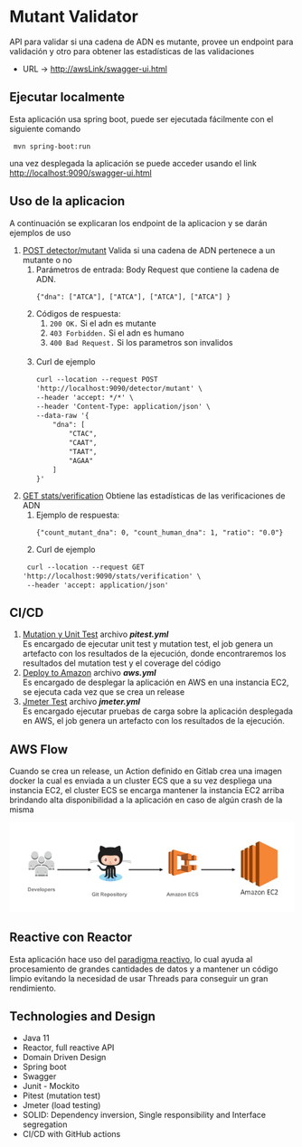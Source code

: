 # Mutant Validator

API para validar si una cadena de ADN es mutante, provee un endpoint para validación y otro para obtener las estadísticas de las validaciones  
 * URL -> [http://awsLink/swagger-ui.html](http://ec2-34-220-225-24.us-west-2.compute.amazonaws.com/swagger-ui.html) 

## Ejecutar localmente
Esta aplicación usa spring boot, puede ser ejecutada fácilmente con el siguiente comando
``` angularjs
 mvn spring-boot:run
 ```

una vez desplegada la aplicación se puede acceder usando el link [http://localhost:9090/swagger-ui.html](http://localhost:9090/swagger-ui.html)

## Uso de la aplicacion
A continuación se explicaran los endpoint de la aplicacion y se darán ejemplos de uso

1. [POST detector/mutant](http://localhost:9090/webjars/swagger-ui/index.html?configUrl=/v3/api-docs/swagger-config#/detector-controller/isMutant) Valida si una cadena de ADN pertenece a un mutante o no 
      1. Parámetros de entrada: Body Request que contiene la cadena de ADN.
         ``` angularjs
         {"dna": ["ATCA"], ["ATCA"], ["ATCA"], ["ATCA"] }
         ```
      2. Códigos de respuesta:
         1. ``` 200 OK. ``` Si el adn es mutante
         2. ```403 Forbidden.``` Si el adn es humano
         3. ```400 Bad Request.``` Si los parametros son invalidos
         <br /><br />
      3. Curl de ejemplo
          ``` angularjs
          curl --location --request POST 'http://localhost:9090/detector/mutant' \
          --header 'accept: */*' \
          --header 'Content-Type: application/json' \
          --data-raw '{
              "dna": [
                  "CTAC",
                  "CAAT",
                  "TAAT",
                  "AGAA"
              ]
          }'
           ```
2. [GET stats/verification](http://localhost:9090/webjars/swagger-ui/index.html?configUrl=/v3/api-docs/swagger-config#/stats-controller/getVerificationStats)
Obtiene las estadísticas de las verificaciones de ADN
   1. Ejemplo de respuesta:
      ``` angularjs
      {"count_mutant_dna": 0, "count_human_dna": 1, "ratio": "0.0"}
      ```
    2.  Curl de ejemplo
      ``` angularjs
       curl --location --request GET 'http://localhost:9090/stats/verification' \
       --header 'accept: application/json'
      ```
      
## CI/CD

1. [Mutation y Unit Test](https://github.com/wilferac/mutantTest/actions/workflows/pitest.yml) archivo _**_pitest.yml_**_ 
   <br />Es encargado de ejecutar unit test y mutation test,
   el job genera un artefacto con los resultados de la ejecución, donde encontraremos los resultados del mutation test y el coverage del código
2. [Deploy to Amazon](https://github.com/wilferac/mutantTest/actions/workflows/aws.yml) archivo _**_aws.yml_**_
      <br />Es encargado de desplegar la aplicación en AWS en una instancia EC2, se ejecuta cada vez que se crea un release
3. [Jmeter Test](https://github.com/wilferac/mutantTest/actions/workflows/jmeter.yml) archivo _**_jmeter.yml_**_
   <br />Es encargado ejecutar pruebas de carga sobre la aplicación desplegada en AWS, el job genera un artefacto con los resultados de la ejecución.  

## AWS Flow 
Cuando se crea un release, un Action definido en Gitlab crea una imagen docker la cual es enviada a un cluster ECS que a su vez despliega una instancia EC2,
el cluster ECS se encarga mantener la instancia EC2 arriba brindando alta disponibilidad a la aplicación en caso de algún crash de la misma

![](src/main/resources/doc/flowAWs.png)

## Reactive con Reactor
Esta aplicación hace uso del [paradigma reactivo](https://en.wikipedia.org/wiki/Reactive_programming), lo cual ayuda al procesamiento de grandes cantidades de datos y a mantener un código limpio evitando la necesidad de usar Threads para conseguir un gran rendimiento.
## Technologies and Design
* Java 11
* Reactor, full reactive API
* Domain Driven Design
* Spring boot
* Swagger
* Junit - Mockito
* Pitest (mutation test)
* Jmeter (load testing)
* SOLID: Dependency inversion, Single responsibility and Interface segregation
* CI/CD with GitHub actions
